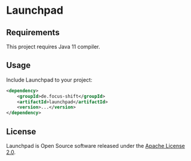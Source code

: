 # Launchpad

## Requirements

This project requires Java 11 compiler.


## Usage

Include Launchpad to your project:

```xml
<dependency>
    <groupId>de.focus-shift</groupId>
    <artifactId>launchpad</artifactId>
    <version>...</version>
</dependency>
```


## License

Launchpad is Open Source software released under the [Apache License 2.0](LICENSE).
